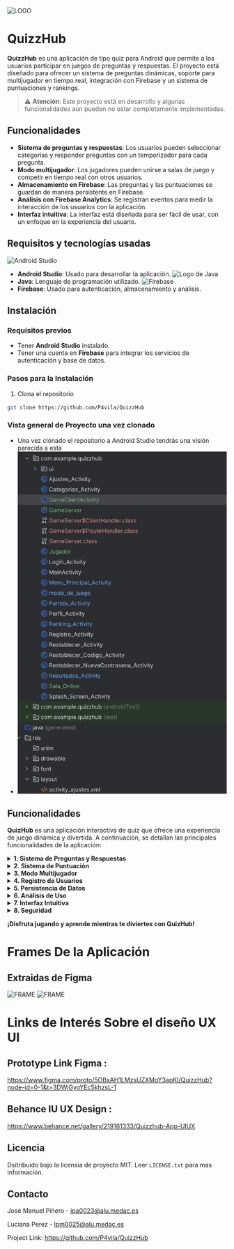 ![LOGO](assets/LOGO.png)


# QuizzHub


**QuizzHub** es una aplicación de tipo quiz para Android que permite a los usuarios participar en juegos de preguntas y respuestas. El proyecto está diseñado para ofrecer un sistema de preguntas dinámicas, soporte para multijugador en tiempo real, integración con Firebase y un sistema de puntuaciones y rankings.


> ⚠️ **Atención**: Este proyecto está en desarrollo y algunas funcionalidades aún pueden no estar completamente implementadas.

## Funcionalidades

- **Sistema de preguntas y respuestas**: Los usuarios pueden seleccionar categorías y responder preguntas con un temporizador para cada pregunta.
- **Modo multijugador**: Los jugadores pueden unirse a salas de juego y competir en tiempo real con otros usuarios.
- **Almacenamiento en Firebase**: Las preguntas y las puntuaciones se guardan de manera persistente en Firebase.
- **Análisis con Firebase Analytics**: Se registran eventos para medir la interacción de los usuarios con la aplicación.
- **Interfaz intuitiva**: La interfaz está diseñada para ser fácil de usar, con un enfoque en la experiencia del usuario.

## Requisitos y tecnologías usadas
![Android Studio](assets/13.png)
- **Android Studio**: Usado para desarrollar la aplicación.
![Logo de Java](assets/12.png)
- **Java**: Lenguaje de programación utilizado.
![Firebase](assets/15.png)
- **Firebase**: Usado para autenticación, almacenamiento y análisis.

## Instalación

### Requisitos previos

- Tener **Android Studio** instalado.
- Tener una cuenta en **Firebase** para integrar los servicios de autenticación y base de datos.

### Pasos para la Instalación

1.  Clona el repositorio
   ```sh
   git clone https://github.com/P4vila/QuizzHub
   ```



### Vista general de Proyecto una vez clonado 
- Una vez clonado el repositorio a Android Studio tendrás una visión parecida a esta
- ![VISTA GENERAL](assets/Actitivititititit.png)

## Funcionalidades

**QuizHub** es una aplicación interactiva de quiz que ofrece una experiencia de juego dinámica y divertida. A continuación, se detallan las principales funcionalidades de la aplicación:

<details>
  <summary><strong>1. Sistema de Preguntas y Respuestas</strong></summary>
  <ul>
    <li>Los usuarios pueden seleccionar categorías de preguntas y responderlas en tiempo real.</li>
    <li>Las preguntas tienen múltiples opciones de respuesta, con solo una correcta.</li>
    <li>Cada pregunta tiene un límite de tiempo para ser respondida.</li>
  </ul>
</details>

<details>
  <summary><strong>2. Sistema de Puntuación</strong></summary>
  <ul>
    <li>Registra el rendimiento del jugador durante la partida o partida en sala</li>
    <li>Las puntuaciones se acumulan al final de cada sesión de juego.</li>
  </ul>
</details>

<details>
  <summary><strong>3. Modo Multijugador</strong></summary>
  <ul>
    <li>Los jugadores pueden unirse a salas de juego en línea para competir contra otros.</li>
    <li>Sistema de turnos, donde cada jugador responde a preguntas en su turno.</li>
    <li>Ranking en tiempo real que muestra las puntuaciones de los jugadores en la sala.</li>
  </ul>
</details>

<details>
  <summary><strong>4. Registro de Usuarios</strong></summary>
  <ul>
    <li>Los usuarios pueden registrarse mediante correo electrónico y contraseña a través de Firebase Authentication.</li>
    <li>Recuperación de contraseña disponible si el usuario olvida sus credenciales.</li>
  </ul>
</details>

<details>
  <summary><strong>5. Persistencia de Datos</strong></summary>
  <ul>
    <li>Las preguntas y respuestas se almacenan en **Firebase Firestore**, permitiendo actualizaciones dinámicas y persistencia de datos en tiempo real.</li>
    <li>Se guarda el historial de puntuaciones y progreso de los usuarios en Firebase.</li>
  </ul>
</details>

<details>
  <summary><strong>6. Análisis de Uso</strong></summary>
  <ul>
    <li>Se registran eventos y comportamientos de los usuarios mediante **Firebase Analytics**.</li>
    <li>Los datos recopilados ayudan a optimizar la experiencia del usuario y entender mejor cómo se usa la aplicación.</li>
  </ul>
</details>

<details>
  <summary><strong>7. Interfaz Intuitiva</strong></summary>
  <ul>
    <li>Diseño optimizado para una experiencia de usuario fluida y fácil de usar.</li>
    <li>Compatible con dispositivos Android y adaptada a pantallas de diferentes tamaños.</li>
  </ul>
</details>

<details>
  <summary><strong>8. Seguridad</strong></summary>
  <ul>
    <li>Gestión segura de datos, como contraseñas y correos electrónicos, mediante Firebase Authentication.</li>
    <li>Transmisión segura de datos de preguntas y respuestas entre el servidor y el cliente.</li>
  </ul>
</details>

**¡Disfruta jugando y aprende mientras te diviertes con QuizHub!**

# Frames De la Aplicación 
## Extraidas de Figma
![FRAME](assets/FRAMES.png)
![FRAME](assets/frames4.png)

# Links de Interés Sobre el diseño UX UI

## Prototype Link Figma :
https://www.figma.com/proto/5OBxAH1LMzsUZXMoY3apKI/QuizzHub?node-id=0-1&t=3DWjGyoYEc5khzsL-1



## Behance IU UX Design :
https://www.behance.net/gallery/219161333/Quizzhub-App-UIUX




<!-- LICENSE -->
## Licencia

Dsitribuido bajo la licensia de proyecto MIT. Leer `LICENSE.txt` para mas información.

<!-- CONTACT -->
## Contacto

José Manuel Piñero - jpa0023@alu.medac.es

Luciana Perez - lpm0025@alu.medac.es

Project Link: https://github.com/P4vila/QuizzHub

